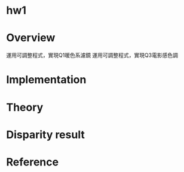 # hw1
# Overview
運用可調整程式，實現Q1暖色系濾鏡
運用可調整程式，實現Q3電影感色調
# Implementation
# Theory
# Disparity result
# Reference
